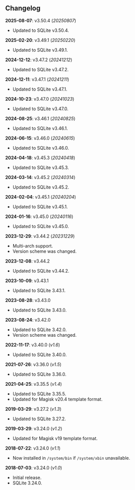 ## Changelog

**2025-08-07**: v3.50.4 (_20250807_)

- Updated to SQLite v3.50.4.

**2025-02-20**: v3.49.1 (_20250220_)

- Updated to SQLite v3.49.1.

**2024-12-12**: v3.47.2 (_20241212_)

- Updated to SQLite v3.47.2.

**2024-12-11**: v3.47.1 (_20241211_)

- Updated to SQLite v3.47.1.

**2024-10-23**: v3.47.0 (_20241023_)

- Updated to SQLite v3.47.0.

**2024-08-25**: v3.46.1 (_20240825_)

- Updated to SQLite v3.46.1.

**2024-06-15**: v3.46.0 (_20240615_)

- Updated to SQLite v3.46.0.

**2024-04-18**: v3.45.3 (_20240418_)

- Updated to SQLite v3.45.3.

**2024-03-14**: v3.45.2 (_20240314_)

- Updated to SQLite v3.45.2.

**2024-02-04**: v3.45.1 (_20240204_)

- Updated to SQLite v3.45.1.

**2024-01-16**: v3.45.0 (_20240116_)

- Updated to SQLite v3.45.0.

**2023-12-29**: v3.44.2 (_20231229_)

- Multi-arch support.
- Version scheme was changed.

**2023-12-08**: v3.44.2

- Updated to SQLite v3.44.2.

**2023-10-09**: v3.43.1

- Updated to SQLite 3.43.1.

**2023-08-28**: v3.43.0

- Updated to SQLite 3.43.0.

**2023-08-24**: v3.42.0

- Updated to SQLite 3.42.0.
- Version scheme was changed.

**2022-11-17**: v3.40.0 (_v1.6_)

- Updated to SQLite 3.40.0.

**2021-07-26**: v3.36.0 (_v1.5_)

- Updated to SQLite 3.36.0.

**2021-04-25**: v3.35.5 (_v1.4_)

- Updated to SQLite 3.35.5.
- Updated for Magisk v20.4 template format.

**2019-03-29**: v3.27.2 (_v1.3_)

- Updated to SQLite 3.27.2.

**2019-03-29**: v3.24.0 (_v1.2_)

- Updated for Magisk v19 template format.

**2018-07-22**: v3.24.0 (_v1.1_)

- Now installed in `/system/bin` if `/system/xbin` unavailable.

**2018-07-03**: v3.24.0 (_v1.0_)

- Initial release.
- SQLite 3.24.0.
